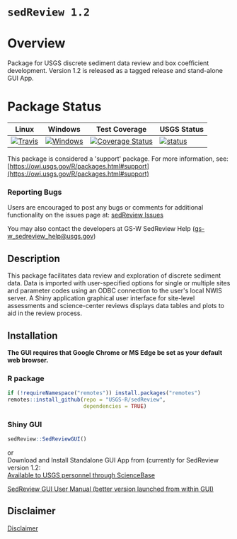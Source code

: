 `sedReview 1.2`
==========
# Overview
Package for USGS discrete sediment data review and box coefficient development.
Version 1.2 is released as a tagged release and stand-alone GUI App.

# Package Status
|Linux|Windows| Test Coverage | USGS Status |
|----------|------------|------------|------------|
[![Travis](https://travis-ci.org/USGS-R/sedReview.svg?branch=master)](https://travis-ci.org/USGS-R/sedReview)|[![Windows](https://ci.appveyor.com/api/projects/status/7xfp7x17bpwbdvh2?svg=true)](https://ci.appveyor.com/project/cpenn-usgs/sedreview)|[![Coverage Status](https://coveralls.io/repos/github/USGS-R/sedReview/badge.svg?branch=master)](https://coveralls.io/github/USGS-R/sedReview?branch=master)|[![status](https://img.shields.io/badge/USGS-Support-yellow.svg)](https://owi.usgs.gov/R/packages.html#support)

This package is considered a 'support' package. For more information, see:
[https://owi.usgs.gov/R/packages.html#support](https://owi.usgs.gov/R/packages.html#support)

### Reporting Bugs
Users are encouraged to post any bugs or comments for additional functionality on the issues page at:
[sedReview Issues](https://github.com/USGS-R/sedReview/issues) 

You may also contact the developers at GS-W SedReview Help (gs-w_sedreview_help@usgs.gov)

## Description
This package facilitates data review and exploration of discrete sediment data. Data is imported with user-specified options for single or multiple sites and parameter codes using an ODBC connection to the user's local NWIS server. A Shiny application graphical user interface for site-level assessments and science-center reviews displays data tables and plots to aid in the review process. 

## Installation  
**The GUI requires that Google Chrome or MS Edge be set as your default web browser.**
### R package
```R
if (!requireNamespace("remotes")) install.packages("remotes")
remotes::install_github(repo = "USGS-R/sedReview", 
                        dependencies = TRUE)
```
### Shiny GUI
```R
sedReview::SedReviewGUI()
```
or  
Download and Install Standalone GUI App from (currently for SedReview version 1.2:  
[Available to USGS personnel through ScienceBase](https://www.sciencebase.gov/catalog/item/5c867842e4b09388244b3cb3)

[SedReview GUI User Manual (better version launched from within GUI)](inst/shiny/SedReviewGUI/www/sedReview_manual.md)

## Disclaimer
[Disclaimer](DISCLAIMER.md)


